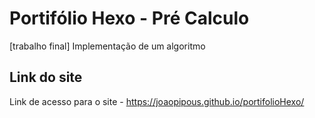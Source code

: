 # Portifólio Hexo - Pré Calculo

[trabalho final] Implementação de um algoritmo

## Link do site

Link de acesso para o site - https://joaopipous.github.io/portifolioHexo/
